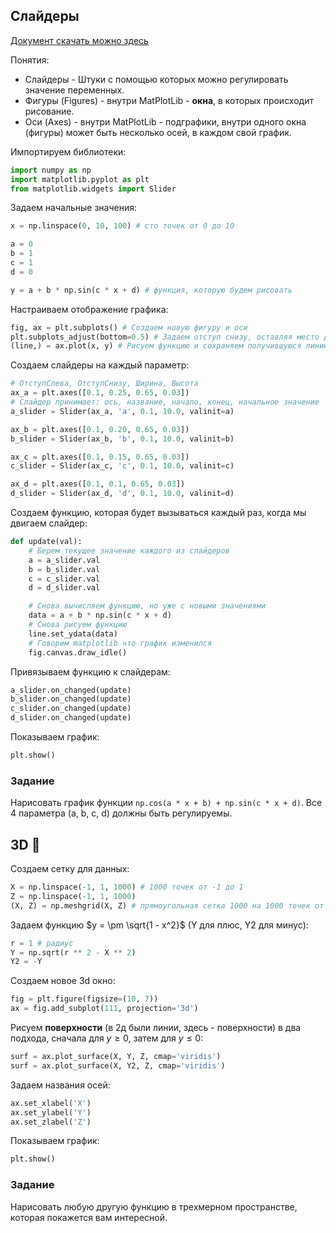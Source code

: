 ## Слайдеры

[Документ скачать можно здесь](./Matplotlib___слайдеры__3d.pdf)

Понятия:
- Слайдеры - Штуки с помощью которых можно регулировать значение переменных.
- Фигуры (Figures) - внутри MatPlotLib - **окна**, в которых происходит рисование.
- Оси (Axes) - внутри MatPlotLib - подграфики, внутри одного окна (фигуры) может быть несколько осей, в каждом свой график.

Импортируем библиотеки:

```python
import numpy as np
import matplotlib.pyplot as plt
from matplotlib.widgets import Slider
```

Задаем начальные значения:

```python
x = np.linspace(0, 10, 100) # сто точек от 0 до 10

a = 0
b = 1
c = 1
d = 0

y = a + b * np.sin(c * x + d) # функция, которую будем рисовать
```

Настраиваем отображение графика:

```python
fig, ax = plt.subplots() # Создаем новую фигуру и оси
plt.subplots_adjust(bottom=0.5) # Задаем отступ снизу, оставляя место для слайдеров
(line,) = ax.plot(x, y) # Рисуем функцию и сохраняем получившуюся линию
```

Создаем слайдеры на каждый параметр:

```python
# ОтступСлева, ОтступСнизу, Ширина, Высота
ax_a = plt.axes([0.1, 0.25, 0.65, 0.03])
# Слайдер принимает: ось, название, начало, конец, начальное значение
a_slider = Slider(ax_a, 'a', 0.1, 10.0, valinit=a)

ax_b = plt.axes([0.1, 0.20, 0.65, 0.03])
b_slider = Slider(ax_b, 'b', 0.1, 10.0, valinit=b)

ax_c = plt.axes([0.1, 0.15, 0.65, 0.03])
c_slider = Slider(ax_c, 'c', 0.1, 10.0, valinit=c)

ax_d = plt.axes([0.1, 0.1, 0.65, 0.03])
d_slider = Slider(ax_d, 'd', 0.1, 10.0, valinit=d)
```

Создаем функцию, которая будет вызываться каждый раз, когда мы двигаем слайдер:

```python
def update(val):
    # Берем текущее значение каждого из слайдеров
    a = a_slider.val
    b = b_slider.val
    c = c_slider.val
    d = d_slider.val

    # Снова вычисляем функцию, но уже с новыми значениями
    data = a + b * np.sin(c * x + d)
    # Снова рисуем функцию
    line.set_ydata(data)
    # Говорим matplotlib что график изменился
    fig.canvas.draw_idle()
```

Привязываем функцию к слайдерам:

```python
a_slider.on_changed(update)
b_slider.on_changed(update)
c_slider.on_changed(update)
d_slider.on_changed(update)
```

Показываем график:

```python
plt.show()
```

### Задание

Нарисовать график функции `np.cos(a * x + b) + np.sin(c * x + d)`. Все 4 параметра (a, b, c, d) должны быть регулируемы.

## 3D 🤯

Создаем сетку для данных:

```python
X = np.linspace(-1, 1, 1000) # 1000 точек от -1 до 1
Z = np.linspace(-1, 1, 1000)
(X, Z) = np.meshgrid(X, Z) # прямоугольная сетка 1000 на 1000 точек от -1 до 1
```

Задаем функцию $y = \pm \sqrt{1 - x^2}$ (Y для плюс, Y2 для минус):

```python
r = 1 # радиус
Y = np.sqrt(r ** 2 - X ** 2)
Y2 = -Y
```

Создаем новое 3d окно:

```python
fig = plt.figure(figsize=(10, 7))
ax = fig.add_subplot(111, projection='3d')
```

Рисуем **поверхности** (в 2д были линии, здесь - поверхности) в два подхода, сначала для $y \geq 0$, затем для $y \leq 0$:

```python
surf = ax.plot_surface(X, Y, Z, cmap='viridis')
surf = ax.plot_surface(X, Y2, Z, cmap='viridis')
```

Задаем названия осей:

```python
ax.set_xlabel('X')
ax.set_ylabel('Y')
ax.set_zlabel('Z')
```

Показываем график:

```python
plt.show()
```

### Задание

Нарисовать любую другую функцию в трехмерном пространстве, которая покажется вам интересной.

